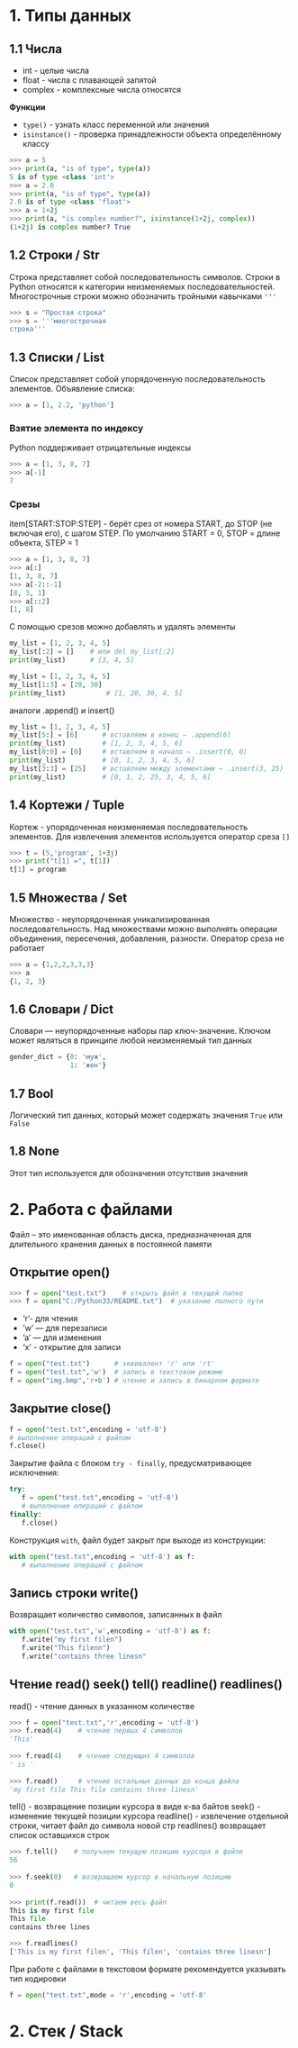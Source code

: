 # 1. Типы данных

## 1.1 Числа
* int - целые числа
* float - числа с плавающей запятой
* complex - комплексные числа относятся

**Функции** 
* `type()` - узнать класс переменной или значения
* `isinstance()` - проверка принадлежности объекта определённому классу

```python
>>> a = 5
>>> print(a, "is of type", type(a))
5 is of type <class 'int'>
>>> a = 2.0
>>> print(a, "is of type", type(a))
2.0 is of type <class 'float'>
>>> a = 1+2j
>>> print(a, "is complex number?", isinstance(1+2j, complex))
(1+2j) is complex number? True
```
## 1.2 Строки / Str
Строка представляет собой последовательность символов. Строки в Python относятся к категории неизменяемых последовательностей. Многострочные строки можно обозначить тройными кавычками `'''`
```python
>>> s = "Простая строка"
>>> s = '''многострочная
строка'''
```
## 1.3 Списки / List
Список представляет собой упорядоченную последовательность элементов. Объявление списка:
```python
>>> a = [1, 2.2, 'python']
```
### Взятие элемента по индексу
Python поддерживает отрицательные индексы
```python
>>> a = [1, 3, 8, 7]
>>> a[-1]
7
```
### Срезы
item[START:STOP:STEP] - берёт срез от номера START, до STOP (не включая его), с шагом STEP. По умолчанию START = 0, STOP = длине объекта, STEP = 1
```python
>>> a = [1, 3, 8, 7]
>>> a[:]            
[1, 3, 8, 7]
>>> a[-2::-1]       
[8, 3, 1]
>>> a[::2]          
[1, 8]
```
С помощью срезов можно добавлять и удалять элементы
```python
my_list = [1, 2, 3, 4, 5]
my_list[:2] = []    # или del my_list[:2]
print(my_list)      # [3, 4, 5]
```
```python
my_list = [1, 2, 3, 4, 5]
my_list[1:3] = [20, 30]
print(my_list)          # [1, 20, 30, 4, 5]
```
аналоги .append() и insert()
```python
my_list = [1, 2, 3, 4, 5]
my_list[5:] = [6]      # вставляем в конец — .append(6)
print(my_list)         # [1, 2, 3, 4, 5, 6]
my_list[0:0] = [0]     # вставляем в начало — .insert(0, 0)
print(my_list)         # [0, 1, 2, 3, 4, 5, 6]
my_list[3:3] = [25]    # вставляем между элементами — .insert(3, 25)
print(my_list)         # [0, 1, 2, 25, 3, 4, 5, 6]
```
## 1.4 Кортежи / Tuple
Кортеж - упорядоченная неизменяемая последовательность элементов. Для извлечения элементов используется оператор среза `[]`
```python
>>> t = (5,'program', 1+3j)
>>> print("t[1] =", t[1])    
t[1] = program
```
## 1.5 Множества / Set
Множество - неупорядоченная уникализированная последовательность. Над множествами можно выполнять операции объединения, пересечения, добавления, разности. Оператор среза не работает
```python
>>> a = {1,2,2,3,3,3}
>>> a
{1, 2, 3}
```
## 1.6 Словари / Dict
Словари — неупорядоченные наборы пар ключ-значение. Ключом может являться в принципе любой неизменяемый тип данных
```python
gender_dict = {0: 'муж',
               1: 'жен'}
```

## 1.7 Bool
Логический тип данных, который может содержать значения `True` или `False`
## 1.8 None
Этот тип используется для обозначения отсутствия значения
# 2. Работа с файлами
Файл – это именованная область диска, предназначенная для длительного хранения данных в постоянной памяти
## Открытие open()
``` python
>>> f = open("test.txt")    # открыть файл в текущей папке
>>> f = open("C:/Python33/README.txt")  # указание полного пути
```
* ‘r’- для чтения
* ’w’  — для перезаписи
* ’a’ — для изменения
* ‘x’ - открытие для записи
``` python
f = open("test.txt")      # эквивалент 'r' или 'rt'
f = open("test.txt",'w')  # запись в текстовом режиме
f = open("img.bmp",'r+b') # чтение и запись в бинарном формате
```
## Закрытие close()
```python
f = open("test.txt",encoding = 'utf-8')
# выполнение операций с файлом
f.close()
```
Закрытие файла с блоком `try - finally`, предусматривающее исключения:
```python
try:
   f = open("test.txt",encoding = 'utf-8')
   # выполнение операций с файлом
finally:
   f.close() 
```
Конструкция `with`, файл будет закрыт при выходе из конструкции:
```python
with open("test.txt",encoding = 'utf-8') as f:
   # выполнение операций с файлом
```
## Запись строки write()
Возвращает количество символов, записанных в файл
```python
with open("test.txt",'w',encoding = 'utf-8') as f:
   f.write("my first filen")
   f.write("This filenn")
   f.write("contains three linesn"
```
## Чтение read() seek() tell() readline() readlines()
read() - чтение данных в указанном количестве
```python
>>> f = open("test.txt",'r',encoding = 'utf-8')
>>> f.read(4)    # чтение первых 4 символов
'This'
 
>>> f.read(4)    # чтение следующих 4 символов
' is '
 
>>> f.read()     # чтение остальных данных до конца файла
'my first file This file contains three linesn'
```
tell() - возвращение позиции курсора в виде к-ва байтов
seek() - изменение текущей позиции курсора
readline() - извлечение отдельной строки, читает файл до символа новой стр
readlines() возвращает список оставшихся строк
```python
>>> f.tell()    # получаем текущую позицию курсора в файле
56
 
>>> f.seek(0)   # возвращаем курсор в начальную позицию
0
 
>>> print(f.read())  # читаем весь файл
This is my first file
This file
contains three lines

>>> f.readlines()
['This is my first filen', 'This filen', 'contains three linesn']
```
 При работе с файлами в текстовом формате рекомендуется указывать тип кодировки
 ```python
f = open("test.txt",mode = 'r',encoding = 'utf-8'  
```

# 2. Стек / Stack
